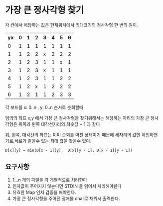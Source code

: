 # 가장 큰 정사각형 찾기

각 칸에서 해당하는 값은 현재위치에서 최대크기의 정사각형 한 변의 길이.

| yx   | 0    | 1    | 2    | 3    | 4    | 5    | 6    |
| ---- | ---- | ---- | ---- | ---- | ---- | ---- | ---- |
| 0    | 1    | 1    | 1    | 1    | 1    | 1    | 1    |
| 1    | 1    | 2    | 2    | x    | 2    | 2    | 2    |
| 2    | 1    | 2    | 3    | 1    | 1    | x    | 1    |
| 3    | 1    | 2    | 3    | x    | 1    | 1    | 1    |
| 4    | 1    | 2    | 3    | 1    | 1    | 2    | 2    |
| 5    | 1    | 2    | x    | 1    | 2    | 2    | 2    |
| 6    | 1    | 2    | 1    | 1    | 2    | 3    | 3    |



각 보드를 x: 0..n , y: 0..n 순서로 순회할때

임의의 좌표 x,y 에서 가장 큰 정사각형을 찾기위해서는 해당하는 자리의 가장 큰 정사각형은 위쪽과 왼쪽 대각선자리의 최솟값 + 1 과 같다

위, 왼쪽, 대각선의 좌표는 이미 순회를 마친 상태이기 때문에 세자리의 값만 확인하면 가로,세로가 같을수 있는 최대 값을 찾을수 있다.

`D[x][y] = min(D[x - 1][y],  D[x][y - 1], D[x - 1][y - 1])`

## 요구사항

1. 1...n 개의 파일을 각 개별적으로 처리한다
2. 인자값이 주어지지 않는다면 STDIN 을 읽어서 처리해야한다
3. 유효한 Map 인지 검증을 해야한다.
4. 가장 큰 정사각형을 주어진 장애물 char로 채워서 출력한다.







